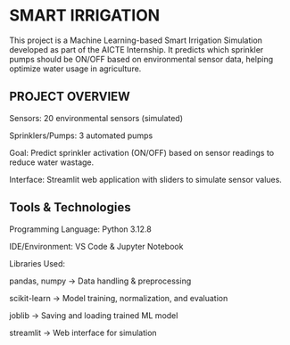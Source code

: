 
# SMART IRRIGATION

This project is a Machine Learning-based Smart Irrigation Simulation developed as part of the AICTE Internship. It predicts which sprinkler pumps should be ON/OFF based on environmental sensor data, helping optimize water usage in agriculture.




## PROJECT OVERVIEW

Sensors: 20 environmental sensors (simulated)

Sprinklers/Pumps: 3 automated pumps

Goal: Predict sprinkler activation (ON/OFF) based on sensor readings to reduce water wastage.

Interface: Streamlit web application with sliders to simulate sensor values.
## Tools & Technologies
Programming Language: Python 3.12.8

IDE/Environment: VS Code & Jupyter Notebook

Libraries Used:

pandas, numpy → Data handling & preprocessing

scikit-learn → Model training, normalization, and evaluation

joblib → Saving and loading trained ML model

streamlit → Web interface for simulation